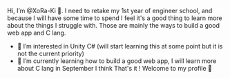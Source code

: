 Hi, I’m @XoRa-Ki 👋. I need to retake my 1st year of engineer school, and because I will have some time to spend I feel it's a good thing to learn more about the things I struggle with. Those are mainly the ways to build a good web app and C lang.
- 👀 I’m interested in Unity C# (will start learning this at some point but it is not the current priority)
- 🌱 I’m currently learning how to build a good web app, I will learn more about C lang in September I think
That's it ! Welcome to my profile 🥰

<!---
XoRa-Ki/XoRa-Ki is a ✨ special ✨ repository because its `README.md` (this file) appears on your GitHub profile.
You can click the Preview link to take a look at your changes.
--->
